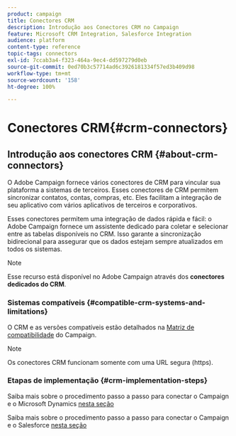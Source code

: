 ```yaml
---
product: campaign
title: Conectores CRM
description: Introdução aos Conectores CRM no Campaign
feature: Microsoft CRM Integration, Salesforce Integration
audience: platform
content-type: reference
topic-tags: connectors
exl-id: 7ccab3a4-f323-464a-9ec4-dd597279d0eb
source-git-commit: 0ed70b3c57714ad6c3926181334f57ed3b409d98
workflow-type: tm+mt
source-wordcount: '158'
ht-degree: 100%

---
```


# Conectores CRM{#crm-connectors}



## Introdução aos conectores CRM {#about-crm-connectors}

O Adobe Campaign fornece vários conectores de CRM para vincular sua plataforma a sistemas de terceiros. Esses conectores de CRM permitem sincronizar contatos, contas, compras, etc. Eles facilitam a integração de seu aplicativo com vários aplicativos de terceiros e corporativos.

Esses conectores permitem uma integração de dados rápida e fácil: o Adobe Campaign fornece um assistente dedicado para coletar e selecionar entre as tabelas disponíveis no CRM. Isso garante a sincronização bidirecional para assegurar que os dados estejam sempre atualizados em todos os sistemas.

>[!NOTE]
>
>Esse recurso está disponível no Adobe Campaign através dos **conectores dedicados do CRM**.


### Sistemas compatíveis {#compatible-crm-systems-and-limitations}

O CRM e as versões compatíveis estão detalhados na [Matriz de compatibilidade](../../rn/using/compatibility-matrix.md) do Campaign.

>[!NOTE]
>
>Os conectores CRM funcionam somente com uma URL segura (https).

### Etapas de implementação {#crm-implementation-steps}

Saiba mais sobre o procedimento passo a passo para conectar o Campaign e o Microsoft Dynamics [nesta seção](../../platform/using/crm-ms-dynamics.md)


Saiba mais sobre o procedimento passo a passo para conectar o Campaign e o Salesforce [nesta seção](../../platform/using/crm-sfdc.md)
